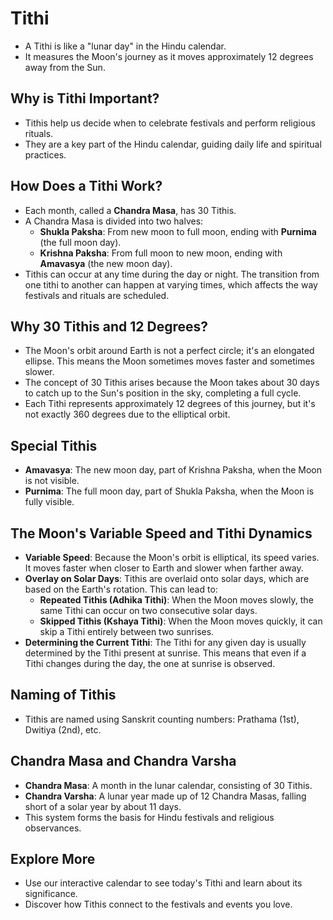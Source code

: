 # Tithi
- A Tithi is like a "lunar day" in the Hindu calendar.
- It measures the Moon's journey as it moves approximately 12 degrees away from the Sun.

## Why is Tithi Important?
- Tithis help us decide when to celebrate festivals and perform religious rituals.
- They are a key part of the Hindu calendar, guiding daily life and spiritual practices.

## How Does a Tithi Work?
- Each month, called a **Chandra Masa**, has 30 Tithis.
- A Chandra Masa is divided into two halves:
  - **Shukla Paksha**: From new moon to full moon, ending with **Purnima** (the full moon day).
  - **Krishna Paksha**: From full moon to new moon, ending with **Amavasya** (the new moon day).
- Tithis can occur at any time during the day or night. The transition from one tithi to another can happen at varying times, which affects the way festivals and rituals are scheduled.

## Why 30 Tithis and 12 Degrees?
- The Moon's orbit around Earth is not a perfect circle; it's an elongated ellipse. This means the Moon sometimes moves faster and sometimes slower.
- The concept of 30 Tithis arises because the Moon takes about 30 days to catch up to the Sun's position in the sky, completing a full cycle.
- Each Tithi represents approximately 12 degrees of this journey, but it's not exactly 360 degrees due to the elliptical orbit.

## Special Tithis
- **Amavasya**: The new moon day, part of Krishna Paksha, when the Moon is not visible.
- **Purnima**: The full moon day, part of Shukla Paksha, when the Moon is fully visible.

## The Moon's Variable Speed and Tithi Dynamics
- **Variable Speed**: Because the Moon's orbit is elliptical, its speed varies. It moves faster when closer to Earth and slower when farther away.
- **Overlay on Solar Days**: Tithis are overlaid onto solar days, which are based on the Earth's rotation. This can lead to:
  - **Repeated Tithis (Adhika Tithi)**: When the Moon moves slowly, the same Tithi can occur on two consecutive solar days.
  - **Skipped Tithis (Kshaya Tithi)**: When the Moon moves quickly, it can skip a Tithi entirely between two sunrises.
- **Determining the Current Tithi**: The Tithi for any given day is usually determined by the Tithi present at sunrise. This means that even if a Tithi changes during the day, the one at sunrise is observed.

## Naming of Tithis
- Tithis are named using Sanskrit counting numbers: Prathama (1st), Dwitiya (2nd), etc.

## Chandra Masa and Chandra Varsha
- **Chandra Masa**: A month in the lunar calendar, consisting of 30 Tithis.
- **Chandra Varsha**: A lunar year made up of 12 Chandra Masas, falling short of a solar year by about 11 days.
- This system forms the basis for Hindu festivals and religious observances.


## Explore More
- Use our interactive calendar to see today's Tithi and learn about its significance.
- Discover how Tithis connect to the festivals and events you love.


